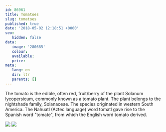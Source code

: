 ```yaml
---
id: 86961
title: Tomatoes
slug: tomatoes
published: true
date: '2018-05-02 12:18:51 +0000'
seo:
   hidden: false
data:
   image: '280685'
   colour: 
   available: 
   price: 
meta:
   lang: en
   dir: ltr
   parents: []
---
```


The tomato is the edible, often red, fruit/berry of the plant Solanum lycopersicum, commonly known as a tomato plant. The plant belongs to the nightshade family, Solanaceae. The species originated in western South America. The Nahuatl (Aztec language) word tomatl gave rise to the Spanish word \"tomate\", from which the English word tomato derived.

<!--{% gallery %}-->
![](/3015/1525263290-tomato-2.jpg)
![](/3015/1525263293-tomato-1.jpg)
<!--{% endgallery %}-->